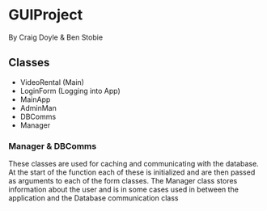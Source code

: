# GUIProject
By Craig Doyle & Ben Stobie


## Classes
- VideoRental (Main)
- LoginForm (Logging into App)
- MainApp
- AdminMan
- DBComms
- Manager

### Manager & DBComms
These classes are used for caching and communicating with the database. At the start of the function each of these is initialized and are then passed as arguments to each of the form classes. The Manager class stores information about the user and is in some cases used in between the application and the Database communication class